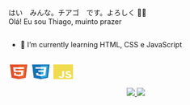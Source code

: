 はい　みんな。チアゴ　です。よろしく 🙋‍♂️ <br>
Olá! Eu sou Thiago,  muinto prazer
##

- 🌱 I’m currently learning  HTML, CSS e JavaScript
<div style="display: inline_block"><br>
  <img align="center" alt="Rafa-HTML" height="30" width="40" src="https://raw.githubusercontent.com/devicons/devicon/master/icons/html5/html5-original.svg">
  <img align="center" alt="Rafa-CSS" height="30" width="40" src="https://raw.githubusercontent.com/devicons/devicon/master/icons/css3/css3-original.svg">
  <img align="center" alt="Rafa-Js" height="30" width="40" src="https://raw.githubusercontent.com/devicons/devicon/master/icons/javascript/javascript-plain.svg">
</div>
<br>
<div align="center">
  <a href="https://github.com/thiago-isoya">
  <img height="180em" src="https://github-readme-stats.vercel.app/api?username=thiago-isoya&show_icons=true&theme=highcontrast&include_all_commits=true&count_private=true"/>
  <img height="180em" src="https://github-readme-stats.vercel.app/api/top-langs/?username=thiago-isoya&layout=compact&langs_count=7&theme=highcontrast"/>
</div>

  ##
  
